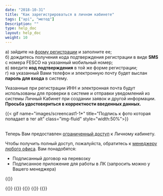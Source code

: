 ```yaml
---
date: "2018-10-31"
title: "Как зарегистрироваться в личном кабинете"
tags: ["api", "метод"]
Description: ""
type: help_doc
layout: help_doc
weight: 10
---
```



а) зайдите на <a href="https://my.fesco.com/registration" target="_blank">форму регистрации</a>   и заполните ее; <br/>
б) дождитесь получения кода подтверждения регистрации в виде **SMS** с номера FESCO на указанный мобильный номер; <br/>
в) введите **код подтверждения** в той же форме регистрации; <br/>
г) на указанный Вами телефон и электронную почту будет выслан **пароль для входа** в систему. <br/>

<div class="pixxett-alert pixxett-alert-icon alert11-light">
  <i class="fa fa-info-circle"></i>Указанные при регистрации ИНН и электронная почта будут использованы для проверки в системе и отправки уведомлений из системы Личный Кабинет при создании заявок и другой информации. <br/>
  <b>Просьба удостовериться в корректности введенных данных.</b>
</div>

 
{{< gif name="images/screencast1-1*" title="Подпись к фото которая попадает в тег alt" class="img-fluid" style="width:50%">}}


<br/>
Теперь Вам предоставлен <a href="/registration/questions/" target="_blank"> ограниченный доступ</a>  к Личному кабинету. 
<br/>

Чтобы получить полный доступ, пожалуйста, обратитесь к <a href="http://www.fesco.ru/contacts/" target="_blank">менеджеру любого офиса</a>. 
Вам понадобятся: <br/>

* Подписанный договор на перевозку
* Подписанное приложение для работы в ЛК (запросить можно у Вашего менеджера)

{{<isHelpful>}}

{{<seeAlso>}}
    {{<seeAlsoItem link="/registration/questions/" target="_blank" text="Если пароль от личного кабинета на почту не пришел">}}
    {{<seeAlsoItem link="/registration/questions/" text="Что такое ограниченный и полный доступ в личный кабинет">}}
    {{<seeAlsoItem link="/registration/questions/" text="Как получить полный доступ в личный кабинет">}}
{{</seeAlso>}}
